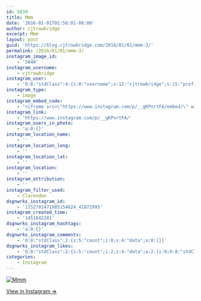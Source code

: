 ```yaml
---
id: 5839
title: Mmm
date: '2016-01-01T01:58:01-08:00'
author: cjtrowbridge
excerpt: Mmm
layout: post
guid: 'https://blog.cjtrowbridge.com/2016/01/01/mmm-3/'
permalink: /2016/01/01/mmm-3/
instagram_image_id:
    - '5840'
instagram_username:
    - cjtrowbridge
instagram_user:
    - 'O:8:"stdClass":4:{s:8:"username";s:12:"cjtrowbridge";s:15:"profile_picture";s:109:"https://scontent.cdninstagram.com/hphotos-xta1/t51.2885-19/s150x150/12081186_1759494767611229_280555941_a.jpg";s:2:"id";s:8:"41872995";s:9:"full_name";s:13:"CJ Trowbridge";}'
instagram_type:
    - image
instagram_embed_code:
    - "<iframe src=\"https://www.instagram.com/p/__gKPnrtFA/embed/\" width=\"612\" height=\"710\" frameborder=\"0\" scrolling=\"no\" allowtransparency=\"true\" class=\"insta-image-embed\"></iframe>\n"
instagram_link:
    - 'https://www.instagram.com/p/__gKPnrtFA/'
instagram_users_in_photo:
    - 'a:0:{}'
instagram_location_name:
    - ''
instagram_location_long:
    - ''
instagram_location_lat:
    - ''
instagram_location:
    - ''
instagram_attribution:
    - ''
instagram_filter_used:
    - Clarendon
dsgnwrks_instagram_id:
    - '1152781471085154624_41872995'
instagram_created_time:
    - '1451642281'
dsgnwrks_instagram_hashtags:
    - 'a:0:{}'
dsgnwrks_instagram_comments:
    - 'O:8:"stdClass":2:{s:5:"count";i:0;s:4:"data";a:0:{}}'
dsgnwrks_instagram_likes:
    - 'O:8:"stdClass":2:{s:5:"count";i:2;s:4:"data";a:2:{i:0;O:8:"stdClass":4:{s:8:"username";s:8:"maxmatla";s:15:"profile_picture";s:100:"https://scontent.cdninstagram.com/hphotos-xta1/t51.2885-19/11378620_856036687807320_1449068193_a.jpg";s:2:"id";s:10:"1598374528";s:9:"full_name";s:12:"MARCUS MATLA";}i:1;O:8:"stdClass":4:{s:8:"username";s:9:"nazghoul_";s:15:"profile_picture";s:109:"https://scontent.cdninstagram.com/hphotos-xta1/t51.2885-19/s150x150/12145273_506563332851490_1126825913_a.jpg";s:2:"id";s:8:"19523293";s:9:"full_name";s:4:"Jake";}}}'
categories:
    - Instagram
---
```


[![Mmm](https://blog.cjtrowbridge.com/wp-content/uploads/2016/01/1451642281-1-1.jpg)](https://www.instagram.com/p/__gKPnrtFA/)

[View in Instagram ⇒](https://www.instagram.com/p/__gKPnrtFA/)